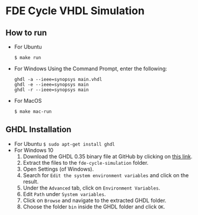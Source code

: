 # FDE Cycle VHDL Simulation

## How to run

* For Ubuntu
	```
    $ make run
	```
* For Windows
	Using the Command Prompt, enter the following:
	```
	ghdl -a --ieee=synopsys main.vhdl
	ghdl -e --ieee=synopsys main
	ghdl -r --ieee=synopsys main
	```
* For MacOS
	```
	$ make mac-run
	```

## GHDL Installation

* For Ubuntu
	```$ sudo apt-get install ghdl```
* For Windows 10
	1. Download the GHDL 0.35 binary file at GitHub by clicking on [this link](https://github.com/ghdl/ghdl/releases/download/v0.35/ghdl-0.35-mcode-windows.zip).
	2. Extract the files to the `fde-cycle-simulation` folder.
	4. Open Settings (of Windows).
	5. Search for `Edit the system environment variables` and click on the result.
	6. Under the `Advanced` tab, click on `Environment Variables`.
	7. Edit `Path` under `System variables`.
	8. Click on `Browse` and navigate to the extracted GHDL folder.
	9. Choose the folder `bin` inside the GHDL folder and click `OK`.